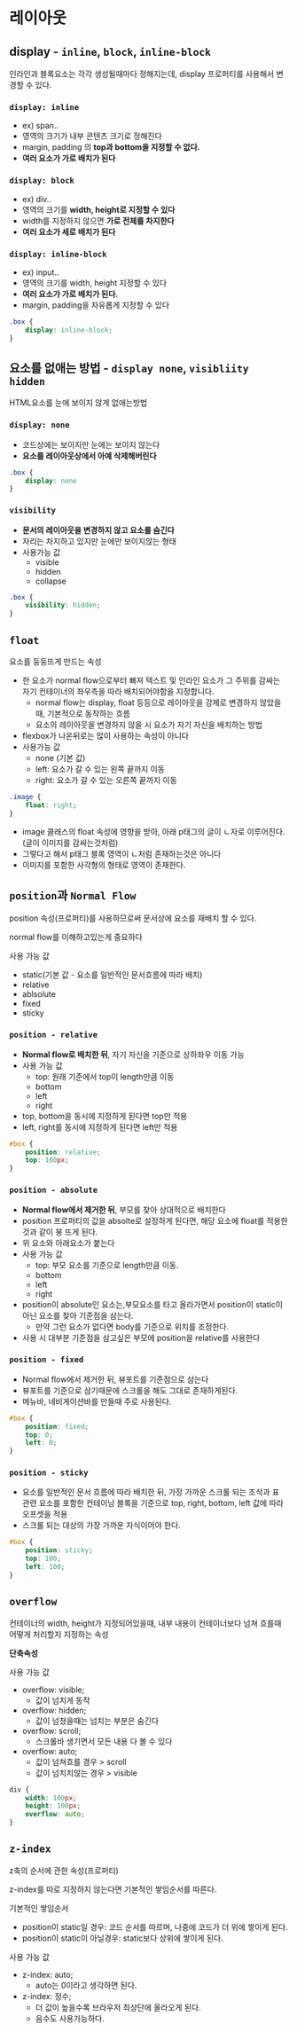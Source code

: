 # 레이아웃

## display - `inline`, `block`, `inline-block`

인라인과 블록요소는 각각 생성될때마다 정해지는데, display 프로퍼티를 사용해서 변경할 수 있다.

### `display: inline`

- ex) span..
- 영역의 크기가 내부 콘텐츠 크기로 정해진다
- margin, padding 의 **top과 bottom을 지정할 수 없다.**
- **여러 요소가 가로 배치가 된다**

### `display: block`

- ex) div..
- 영역의 크기를 **width, height로 지정할 수 있다**
- width를 지정하지 않으면 **가로 전체를 차지한다**
- **여러 요소가 세로 배치가 된다**

### `display: inline-block`

- ex) input..
- 영역의 크기를 width, height 지정할 수 있다
- **여러 요소가 가로 배치가 된다.**
- margin, padding을 자유롭게 지정할 수 있다

```css
.box {
	display: inline-block;
}
```

## 요소를 없애는 방법 - `display none`, `visibliity hidden`

HTML요소를 눈에 보이지 않게 없애는방법

### `display: none`

- 코드상에는 보이지만 눈에는 보이지 않는다
- **요소를 레이아웃상에서 아예 삭제해버린다**

```css
.box {
	display: none
}
```

### `visibility`

- **문서의 레이아웃을 변경하지 않고 요소를 숨긴다**
- 자리는 차지하고 있지만 눈에만 보이지않는 형태
- 사용가능 값
    - visible
    - hidden
    - collapse

```css
.box {
	visibility: hidden;
}
```

## `float`

요소를 둥둥뜨게 만드는 속성

- 한 요소가 normal flow으로부터 빠져 텍스트 및 인라인 요소가 그 주위를 감싸는 자기 컨테이너의 좌우측을 따라 배치되어야함을 지정합니다.
    - normal flow는 display, float 등등으로 레이아웃을 강제로 변경하지 않았을때, 기본적으로 동작하는 흐름
    - 요소의 레이아웃을 변경하지 않을 시 요소가 자기 자신을 배치하는 방법
- flexbox가 나온뒤로는 많이 사용하는 속성이 아니다
- 사용가능 값
    - none (기본 값)
    - left: 요소가 갈 수 있는 왼쪽 끝까지 이동
    - right: 요소가 갈 수 있는 오른쪽 끝까지 이동

```css
.image {
	float: right;
}
```

- image 클래스의 float 속성에 영향을 받아, 아래 p태그의 글이 ㄴ자로 이루어진다. (글이 이미지를 감싸는것처럼)
- 그렇다고 해서 p태그 블록 영역이 ㄴ처럼 존재하는것은 아니다
- 이미지를 포함한 사각형의 형태로 영역이 존재한다.

## `position`과 `Normal Flow`

position 속성(프로퍼티)를 사용하므로써 문서상에 요소를 재배치 할 수 있다.

normal flow를 이해하고있는게 중요하다

사용 가능 값

- static(기본 값 - 요소를 일반적인 문서흐름에 따라 배치)
- relative
- ablsolute
- fixed
- sticky

### `position - relative`

- **Normal flow로 배치한  뒤**, 자기 자신을 기준으로 상하좌우 이동 가능
- 사용 가능 값
    - top: 원래 기준에서 top이 length만큼 이동
    - bottom
    - left
    - right
- top, bottom을 동시에 지정하게 된다면 top만 적용
- left, right를 동시에 지정하게 된다면 left만 적용

```css
#box {
	position: relative;
	top: 100px;
}
```

### `position - absolute`

- **Normal flow에서 제거한 뒤**, 부모를 찾아 상대적으로 배치한다
- position 프로퍼티의 값을 absolte로 설정하게 된다면, 해당 요소에 float를 적용한것과 같이 붕 뜨게 된다.
- 위 요소와 아래요소가 붙는다
- 사용 가능 값
    - top: 부모 요소를 기준으로 length만큼 이동.
    - bottom
    - left
    - right
- position이 absolute인 요소는,부모요소를 타고 올라가면서 position이 static이 아닌 요소를 찾아 기준점을 삼는다.
    - 만약 그런 요소가 없다면 body를 기준으로 위치를 조정한다.
- 사용 시 대부분 기준점을 삼고싶은 부모에 position을 relative를 사용한다

### `position - fixed`

- Normal flow에서 제거한 뒤, 뷰포트를 기준점으로 삼는다
- 뷰포트를 기준으로 삼기때문에 스크롤을 해도 그대로 존재하게된다.
- 메뉴바, 네비게이션바를 만들때 주로 사용된다.

```css
#box {
	position: fixed;
	top: 0;
	left: 0;
}
```

### `position - sticky`

- 요소를 일반적인 문서 흐름에 따라 배치한 뒤, 가장 가까운 스크롤 되는 조삭과 표 관련 요소를 포함한 컨테이닝 블록을 기준으로 top, right, bottom, left 값에 따라 오프셋을 적용
- 스크롤 되는 대상의 가장 가까운 자식이어야 한다.

```css
#box {
	position: sticky;
	top: 100;
	left: 100;
}
```

## `overflow`

컨테이너의 width, height가 지정되어있을때, 내부 내용이 컨테이너보다 넘쳐 흐를때 어떻게 처리할지 지정하는 속성

**단축속성**

사용 가능 값

- overflow: visible;
    - 값이 넘치게 동작
- overflow: hidden;
    - 값이 넘쳤을때는 넘치는 부분은 숨긴다
- overflow: scroll;
    - 스크롤바 생기면서 모든 내용 다 볼 수 있다
- overflow: auto;
    - 값이 넘쳐흐를 경우 > scroll
    - 값이 넘치치않는 경우 > visible

```css
div {
	width: 100px;
	height: 100px;
	overflow: auto;
}
```

## `z-index`

z축의 순서에 관한 속성(프로퍼티)

z-index를 따로 지정하지 않는다면 기본적인 쌓임순서를 따른다.

기본적인 쌓임순서

- position이 static일 경우: 코드 순서를 따르며, 나중에 코드가 더 위에 쌓이게 된다.
- position이 static이 아닐경우: static보다 상위에 쌓이게 된다.

사용 가능 값

- z-index: auto;
    - auto는 0이라고 생각하면 된다.
- z-index: 정수;
    - 더 값이 높을수록 브라우저 최상단에 올라오게 된다.
    - 음수도 사용가능하다.